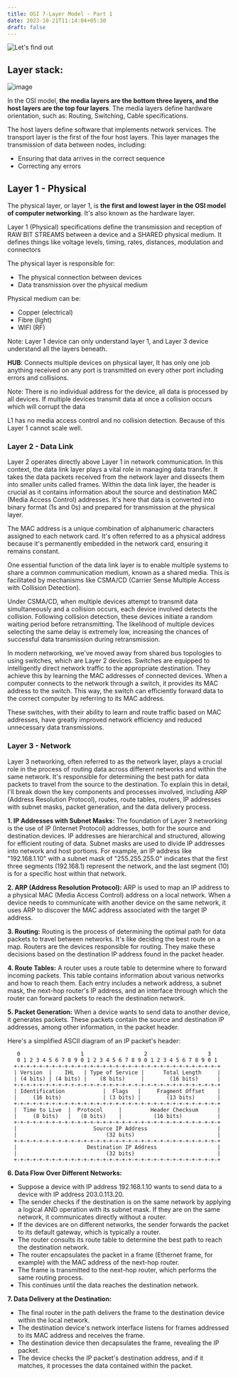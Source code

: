 ```yaml
---
title: OSI 7-Layer Model - Part 1
date: 2023-10-21T11:14:04+05:30
draft: false
---
```

![Let's find out](https://i.giphy.com/media/v1.Y2lkPTc5MGI3NjExa2NhN2gyM25nMGdjMHlqYmF3bnc4bHRxaWptdHVoZ3dsandtZW11bCZlcD12MV9pbnRlcm5hbF9naWZfYnlfaWQmY3Q9Zw/yvqRaXlOsc068DDTzt/giphy.gif)
## Layer stack:

![image](https://drive.google.com/uc?id=188WWeG3cCqO97LCLblZ3NmCotDK55Iv2)

In the OSI model, **the media layers are the bottom three layers, and the host layers are the top four layers**. The media layers define hardware orientation, such as: Routing, Switching, Cable specifications. 

The host layers define software that implements network services. The transport layer is the first of the four host layers. This layer manages the transmission of data between nodes, including: 

- Ensuring that data arrives in the correct sequence
- Correcting any errors

## Layer 1 - Physical

The physical layer, or layer 1, is **the first and lowest layer in the OSI model of computer networking**. It's also known as the hardware layer.

Layer 1 (Physical) specifications define the transmission and reception of RAW BIT STREAMS between a device and a SHARED physical medium. It defines things like voltage levels, timing, rates, distances, modulation and connectors

The physical layer is responsible for:
- The physical connection between devices
- Data transmission over the physical medium

Physical medium can be:
- Copper (electrical)
- Fibre (light)
- WIFI (RF)

Note: Layer 1 device can only understand layer 1, and Layer 3 device understand all the layers beneath.

**HUB**: Connects multiple devices on physical layer, It has only one job anything received on any port is transmitted on every other port including errors and collisions.

Note: There is no individual address for the device, all data is processed by all devices. If multiple devices transmit data at once a collision occurs which will corrupt the data

L1 has no media access control and no collision detection. Because of this Layer 1 cannot scale well.

### Layer 2 - Data Link

Layer 2 operates directly above Layer 1 in network communication. In this context, the data link layer plays a vital role in managing data transfer. It takes the data packets received from the network layer and dissects them into smaller units called frames. Within the data link layer, the header is crucial as it contains information about the source and destination MAC (Media Access Control) addresses. It's here that data is converted into binary format (1s and 0s) and prepared for transmission at the physical layer.

The MAC address is a unique combination of alphanumeric characters assigned to each network card. It's often referred to as a physical address because it's permanently embedded in the network card, ensuring it remains constant.

One essential function of the data link layer is to enable multiple systems to share a common communication medium, known as a shared media. This is facilitated by mechanisms like CSMA/CD (Carrier Sense Multiple Access with Collision Detection).

Under CSMA/CD, when multiple devices attempt to transmit data simultaneously and a collision occurs, each device involved detects the collision. Following collision detection, these devices initiate a random waiting period before retransmitting. The likelihood of multiple devices selecting the same delay is extremely low, increasing the chances of successful data transmission during retransmission.

In modern networking, we've moved away from shared bus topologies to using switches, which are Layer 2 devices. Switches are equipped to intelligently direct network traffic to the appropriate destination. They achieve this by learning the MAC addresses of connected devices. When a computer connects to the network through a switch, it provides its MAC address to the switch. This way, the switch can efficiently forward data to the correct computer by referring to its MAC address.

These switches, with their ability to learn and route traffic based on MAC addresses, have greatly improved network efficiency and reduced unnecessary data transmissions.


### Layer 3 - Network

Layer 3 networking, often referred to as the network layer, plays a crucial role in the process of routing data across different networks and within the same network. It's responsible for determining the best path for data packets to travel from the source to the destination. To explain this in detail, I'll break down the key components and processes involved, including ARP (Address Resolution Protocol), routes, route tables, routers, IP addresses with subnet masks, packet generation, and the data delivery process.

**1. IP Addresses with Subnet Masks:** The foundation of Layer 3 networking is the use of IP (Internet Protocol) addresses, both for the source and destination devices. IP addresses are hierarchical and structured, allowing for efficient routing of data. Subnet masks are used to divide IP addresses into network and host portions. For example, an IP address like "192.168.1.10" with a subnet mask of "255.255.255.0" indicates that the first three segments (192.168.1) represent the network, and the last segment (10) is for a specific host within that network.

**2. ARP (Address Resolution Protocol):** ARP is used to map an IP address to a physical MAC (Media Access Control) address on a local network. When a device needs to communicate with another device on the same network, it uses ARP to discover the MAC address associated with the target IP address.

**3. Routing:** Routing is the process of determining the optimal path for data packets to travel between networks. It's like deciding the best route on a map. Routers are the devices responsible for routing. They make these decisions based on the destination IP address found in the packet header.

**4. Route Tables:** A router uses a route table to determine where to forward incoming packets. This table contains information about various networks and how to reach them. Each entry includes a network address, a subnet mask, the next-hop router's IP address, and an interface through which the router can forward packets to reach the destination network.

**5. Packet Generation:** When a device wants to send data to another device, it generates packets. These packets contain the source and destination IP addresses, among other information, in the packet header.

Here's a simplified ASCII diagram of an IP packet's header:

```
   0                   1                   2                   3
   0 1 2 3 4 5 6 7 8 9 0 1 2 3 4 5 6 7 8 9 0 1 2 3 4 5 6 7 8 9 0 1
  +-+-+-+-+-+-+-+-+-+-+-+-+-+-+-+-+-+-+-+-+-+-+-+-+-+-+-+-+-+-+-+-+
  | Version  |    IHL   | Type of Service |      Total Length     |
  | (4 bits) | (4 bits) |    (8 bits)     |        (16 bits)      |
  +-+-+-+-+-+-+-+-+-+-+-+-+-+-+-+-+-+-+-+-+-+-+-+-+-+-+-+-+-+-+-+-+
  | Identification            |  Flags   |     Fragment Offset    |
  |     (16 bits)             | (3 bits) |        (13 bits)       |
  +-+-+-+-+-+-+-+-+-+-+-+-+-+-+-+-+-+-+-+-+-+-+-+-+-+-+-+-+-+-+-+-+
  |  Time to Live  |  Protocol     |         Header Checksum      |
  |     (8 bits)   |   (8 bits)    |          (16 bits)           |
  +-+-+-+-+-+-+-+-+-+-+-+-+-+-+-+-+-+-+-+-+-+-+-+-+-+-+-+-+-+-+-+-+
  |                        Source IP Address                      |
  |                            (32 bits)                          |
  +-+-+-+-+-+-+-+-+-+-+-+-+-+-+-+-+-+-+-+-+-+-+-+-+-+-+-+-+-+-+-+-+
  |                      Destination IP Address                   |
  |                            (32 bits)                          |
  +-+-+-+-+-+-+-+-+-+-+-+-+-+-+-+-+-+-+-+-+-+-+-+-+-+-+-+-+-+-+-+-+

```

**6. Data Flow Over Different Networks:**

- Suppose a device with IP address 192.168.1.10 wants to send data to a device with IP address 203.0.113.20.
- The sender checks if the destination is on the same network by applying a logical AND operation with its subnet mask. If they are on the same network, it communicates directly without a router.
- If the devices are on different networks, the sender forwards the packet to its default gateway, which is typically a router.
- The router consults its route table to determine the best path to reach the destination network.
- The router encapsulates the packet in a frame (Ethernet frame, for example) with the MAC address of the next-hop router.
- The frame is transmitted to the next-hop router, which performs the same routing process.
- This continues until the data reaches the destination network.

**7. Data Delivery at the Destination:**

- The final router in the path delivers the frame to the destination device within the local network.
- The destination device's network interface listens for frames addressed to its MAC address and receives the frame.
- The destination device then decapsulates the frame, revealing the IP packet.
- The device checks the IP packet's destination address, and if it matches, it processes the data contained within the packet.


